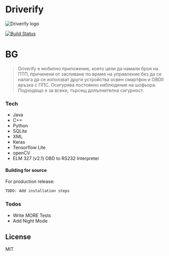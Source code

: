 # Driverify

![Driverify logo](https://i.ibb.co/RNJkdPP/Screenshot-8.png)

[![Build Status](https://travis-ci.org/joemccann/dillinger.svg?branch=master)](https://travis-ci.org/joemccann/dillinger)

# BG

  > Driverify е мобилно приложение, което цели да намали броя на ПТП, причинени от заспиване по време на управление без да се налага да се използват други устройства освен смартфон и OBDII връзка с ППС. Осигурява постоянно наблюдение на шофьора. Подходящо е за всеки, търсещ допълнителна сигурност.

### Tech

* Java 
* C++
* Python
* SQLite
* XML
* Keras
* Tensorflow Lite
* openCV
* ELM 327 (v2.1)
OBD to RS232 Interpreter

#### Building for source
For production release:
```sh
TODO: Add installation steps
```

### Todos

 - Write MORE Tests
 - Add Night Mode

License
----

MIT
